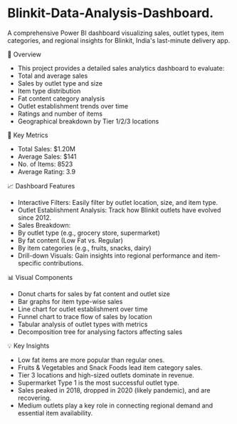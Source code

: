 # Blinkit-Data-Analysis-Dashboard.
A comprehensive Power BI dashboard visualizing sales, outlet types, item categories, and regional insights for Blinkit, India's last-minute delivery app.

🧾 Overview
- This project provides a detailed sales analytics dashboard to evaluate:
- Total and average sales
- Sales by outlet type and size
- Item type distribution
- Fat content category analysis
- Outlet establishment trends over time
- Ratings and number of items
- Geographical breakdown by Tier 1/2/3 locations

📌 Key Metrics
- Total Sales: $1.20M
- Average Sales: $141
- No. of Items: 8523
- Average Rating: 3.9

📈 Dashboard Features
- Interactive Filters: Easily filter by outlet location, size, and item type.
- Outlet Establishment Analysis: Track how Blinkit outlets have evolved since 2012.
- Sales Breakdown:
- By outlet type (e.g., grocery store, supermarket)
- By fat content (Low Fat vs. Regular)
- By item categories (e.g., fruits, snacks, dairy)
- Drill-down Visuals: Gain insights into regional performance and item-specific contributions.

📊 Visual Components
- Donut charts for sales by fat content and outlet size
- Bar graphs for item type-wise sales
- Line chart for outlet establishment over time
- Funnel chart to trace flow of sales by location
- Tabular analysis of outlet types with metrics
- Decomposition tree for analysing factors affecting sales

💡 Key Insights
- Low fat items are more popular than regular ones.
- Fruits & Vegetables and Snack Foods lead item category sales.
- Tier 3 locations and high-sized outlets dominate in revenue.
- Supermarket Type 1 is the most successful outlet type.
- Sales peaked in 2018, dropped in 2020 (likely pandemic), and are recovering.
- Medium outlets play a key role in connecting regional demand and essential item availability.
